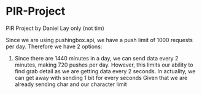 # PIR-Project
PIR Project by Daniel Lay only (not tim)

Since we are using pushingbox.api, we have a push limit of 1000 requests per day. Therefore we have 2 options:
1) Since there are 1440 minutes in a day, we can send data every 2 minutes, making 720 pushes per day. However, this limits our ability to find grab detail as we are getting data every 2 seconds.
In actuality, we can get away with sending 1 bit for every seconds
Given that we are already sending char and our character limit 
